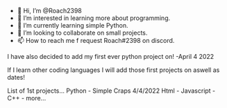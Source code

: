 - 👋 Hi, I’m @Roach2398
- 👀 I’m interested in learning more about programming.
- 🌱 I’m currently learning simple Python.
- 💞️ I’m looking to collaborate on small projects.
- 📫 How to reach me f request Roach#2398 on discord.

<!---
Roach2398/Roach2398 is a ✨ special ✨ repository because its `README.md` (this file) appears on your GitHub profile.
You can click the Preview link to take a look at your changes.
--->

I have also decided to add my first ever python project on! -April 4 2022

If I learn other coding languages I will add those first projects on aswell as dates!

List of 1st projects...
Python - Simple Craps 4/4/2022
Html -
Javascript -
C++ -
more...
